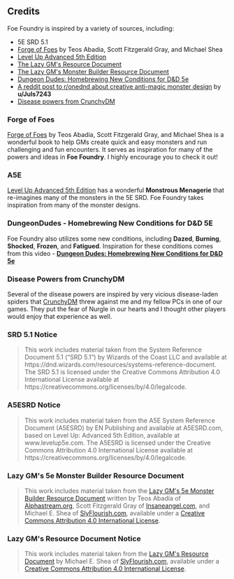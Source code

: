 ## Credits

Foe Foundry is inspired by a variety of sources, including:

- 5E SRD 5.1
- [Forge of Foes](https://slyflourish.com/build_a_quick_monster_with_forge_of_foes.html) by Teos Abadia, Scott Fitzgerald Gray, and Michael Shea
- [Level Up Advanced 5th Edition](https://www.levelup5e.com/)
- [The Lazy GM's Resource Document](https://slyflourish.com/lazy_gm_resource_document.html)
- [The Lazy GM's Monster Builder Resource Document](https://slyflourish.com/lazy_5e_monster_building_resource_document.html)
- [Dungeon Dudes: Homebrewing New Conditions for D&D 5e](https://youtu.be/Bq2Dz-EETJs?si=x94Allggu79ECGy3)
- [A reddit post to r/onednd about creative anti-magic monster design](https://www.reddit.com/r/onednd/comments/17gw8he/monster_design_a_way_to_balance_castersmartials/) by **u/Juls7243**
- [Disease powers from CrunchyDM](https://www.patreon.com/crunchydm/posts)

### Forge of Foes

[Forge of Foes](https://slyflourish.com/build_a_quick_monster_with_forge_of_foes.html) by Teos Abadia, Scott Fitzgerald Gray, and Michael Shea is a wonderful book to help GMs create quick and easy monsters and run challenging and fun encounters. It serves as inspiration for many of the powers and ideas in **Foe Foundry**. I highly encourage you to check it out!

### A5E

[Level Up Advanced 5th Edition](https://www.levelup5e.com/) has a wonderful **Monstrous Menagerie** that re-imagines many of the monsters in the 5E SRD. Foe Foundry takes inspiration from many of the monster designs.

### DungeonDudes - Homebrewing New Conditions for D&D 5E

Foe Foundry also utilizes some new conditions, including **Dazed**, **Burning**, **Shocked**, **Frozen**, and **Fatigued**. Inspiration for these conditions comes from this video - [**Dungeon Dudes: Homebrewing New Conditions for D&D 5e**](https://youtu.be/Bq2Dz-EETJs?si=x94Allggu79ECGy3)

### Disease Powers from CrunchyDM

Several of the disease powers are inspired by very vicious disease-laden spiders that [CrunchyDM](https://www.patreon.com/crunchydm/posts) threw against me and my fellow PCs in one of our games. They put the fear of Nurgle in our hearts and I thought other players would enjoy that experience as well.

### SRD 5.1 Notice

<blockquote>
This work includes material taken from the System Reference Document 5.1 (“SRD 5.1”) by Wizards of the Coast LLC and available at https://dnd.wizards.com/resources/systems-reference-document. The SRD 5.1 is licensed under the Creative Commons Attribution 4.0 International License available at https://creativecommons.org/licenses/by/4.0/legalcode.
</blockquote>

### A5ESRD Notice

<blockquote>
This work includes material taken from the A5E System Reference Document (A5ESRD) by EN Publishing and available at A5ESRD.com, based on Level Up: Advanced 5th Edition, available at www.levelup5e.com. The A5ESRD is licensed under the Creative Commons Attribution 4.0 International License available at https://creativecommons.org/licenses/by/4.0/legalcode.
</blockquote>

### Lazy GM's 5e Monster Builder Resource Document

<blockquote>This work includes material taken from the <a href="https://slyflourish.com/lazy_5e_monster_building_resource_document.html">Lazy GM's 5e Monster Builder Resource Document</a> written by Teos Abadía of <a href="https://alphastream.org">Alphastream.org</a>, Scott Fitzgerald Gray of <a href="https://insaneangel.com">Insaneangel.com</a>, and Michael E. Shea of <a href="https://slyflourish.com">SlyFlourish.com</a>, available under a <a rel="license" href="http://creativecommons.org/licenses/by/4.0/">Creative Commons Attribution 4.0 International License</a>.</blockquote>

### Lazy GM's Resource Document Notice

<blockquote>This work includes material taken from the <a href="https://slyflourish.com/lazy_gm_resource_document.html">Lazy GM's Resource Document</a> by Michael E. Shea of <a href="https://slyflourish.com">SlyFlourish.com</a>, available under a <a rel="license" href="http://creativecommons.org/licenses/by/4.0/">Creative Commons Attribution 4.0 International License</a>.</blockquote>
